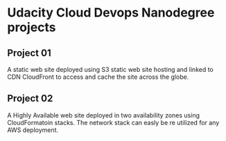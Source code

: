 # Udacity Cloud Devops Nanodegree projects
## Project 01
A static web site deployed using S3 static web site hosting and linked to CDN CloudFront to access and cache the site across the globe.

## Project 02
A Highly Available web site deployed in two availability zones using CloudFormatoin stacks.
The network stack can easly be re utilized for any AWS deployment.

